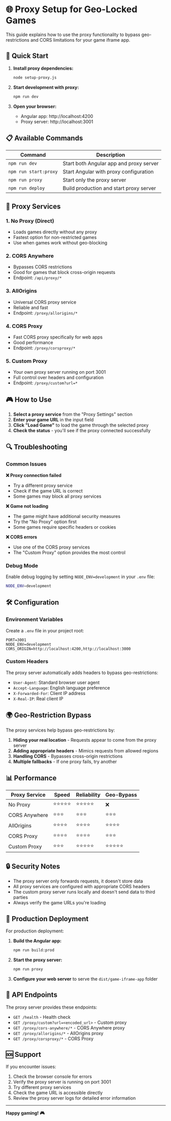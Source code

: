 # 🌐 Proxy Setup for Geo-Locked Games

This guide explains how to use the proxy functionality to bypass geo-restrictions and CORS limitations for your game iframe app.

## 🚀 Quick Start

1. **Install proxy dependencies:**
   ```bash
   node setup-proxy.js
   ```

2. **Start development with proxy:**
   ```bash
   npm run dev
   ```

3. **Open your browser:**
   - Angular app: http://localhost:4200
   - Proxy server: http://localhost:3001

## 📋 Available Commands

| Command | Description |
|---------|-------------|
| `npm run dev` | Start both Angular app and proxy server |
| `npm run start:proxy` | Start Angular with proxy configuration |
| `npm run proxy` | Start only the proxy server |
| `npm run deploy` | Build production and start proxy server |

## 🔧 Proxy Services

### 1. **No Proxy (Direct)**
- Loads games directly without any proxy
- Fastest option for non-restricted games
- Use when games work without geo-blocking

### 2. **CORS Anywhere**
- Bypasses CORS restrictions
- Good for games that block cross-origin requests
- Endpoint: `/api/proxy/*`

### 3. **AllOrigins**
- Universal CORS proxy service
- Reliable and fast
- Endpoint: `/proxy/allorigins/*`

### 4. **CORS Proxy**
- Fast CORS proxy specifically for web apps
- Good performance
- Endpoint: `/proxy/corsproxy/*`

### 5. **Custom Proxy**
- Your own proxy server running on port 3001
- Full control over headers and configuration
- Endpoint: `/proxy/custom?url=*`

## 🎮 How to Use

1. **Select a proxy service** from the "Proxy Settings" section
2. **Enter your game URL** in the input field
3. **Click "Load Game"** to load the game through the selected proxy
4. **Check the status** - you'll see if the proxy connected successfully

## 🔍 Troubleshooting

### Common Issues

**❌ Proxy connection failed**
- Try a different proxy service
- Check if the game URL is correct
- Some games may block all proxy services

**❌ Game not loading**
- The game might have additional security measures
- Try the "No Proxy" option first
- Some games require specific headers or cookies

**❌ CORS errors**
- Use one of the CORS proxy services
- The "Custom Proxy" option provides the most control

### Debug Mode

Enable debug logging by setting `NODE_ENV=development` in your `.env` file:

```bash
NODE_ENV=development
```

## 🛠️ Configuration

### Environment Variables

Create a `.env` file in your project root:

```env
PORT=3001
NODE_ENV=development
CORS_ORIGIN=http://localhost:4200,http://localhost:3000
```

### Custom Headers

The proxy server automatically adds headers to bypass geo-restrictions:

- `User-Agent`: Standard browser user agent
- `Accept-Language`: English language preference
- `X-Forwarded-For`: Client IP address
- `X-Real-IP`: Real client IP

## 🌍 Geo-Restriction Bypass

The proxy services help bypass geo-restrictions by:

1. **Hiding your real location** - Requests appear to come from the proxy server
2. **Adding appropriate headers** - Mimics requests from allowed regions
3. **Handling CORS** - Bypasses cross-origin restrictions
4. **Multiple fallbacks** - If one proxy fails, try another

## 📊 Performance

| Proxy Service | Speed | Reliability | Geo-Bypass |
|---------------|-------|-------------|------------|
| No Proxy | ⭐⭐⭐⭐⭐ | ⭐⭐⭐⭐⭐ | ❌ |
| CORS Anywhere | ⭐⭐⭐ | ⭐⭐⭐ | ⭐⭐⭐ |
| AllOrigins | ⭐⭐⭐⭐ | ⭐⭐⭐⭐ | ⭐⭐⭐⭐ |
| CORS Proxy | ⭐⭐⭐⭐ | ⭐⭐⭐⭐ | ⭐⭐⭐ |
| Custom Proxy | ⭐⭐⭐ | ⭐⭐⭐⭐⭐ | ⭐⭐⭐⭐⭐ |

## 🔒 Security Notes

- The proxy server only forwards requests, it doesn't store data
- All proxy services are configured with appropriate CORS headers
- The custom proxy server runs locally and doesn't send data to third parties
- Always verify the game URLs you're loading

## 🚀 Production Deployment

For production deployment:

1. **Build the Angular app:**
   ```bash
   npm run build:prod
   ```

2. **Start the proxy server:**
   ```bash
   npm run proxy
   ```

3. **Configure your web server** to serve the `dist/game-iframe-app` folder

## 📝 API Endpoints

The proxy server provides these endpoints:

- `GET /health` - Health check
- `GET /proxy/custom?url=<encoded_url>` - Custom proxy
- `GET /proxy/cors-anywhere/*` - CORS Anywhere proxy
- `GET /proxy/allorigins/*` - AllOrigins proxy
- `GET /proxy/corsproxy/*` - CORS Proxy

## 🆘 Support

If you encounter issues:

1. Check the browser console for errors
2. Verify the proxy server is running on port 3001
3. Try different proxy services
4. Check the game URL is accessible directly
5. Review the proxy server logs for detailed error information

---

**Happy gaming! 🎮**
